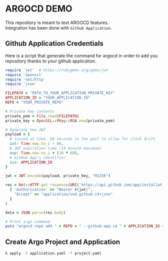 # ARGOCD DEMO

This repository is meant to test ARGOCD features. <br>
Integration has been done with `Github Application`. <br>

## Github Application Credentials
Here is a script that generate the command for argocd in order to add you repository thanks to your github application.

```ruby
require 'jwt'  # https://rubygems.org/gems/jwt
require 'openssl'
require 'net/http'
require 'json'

FILEPATH = "PATH_TO_YOUR_APPLICATION_PRIVATE_KEY"
APPLICATION_ID = "YOUR_APPLICATION_ID"
REPO = "YOUR_PRIVATE_REPO"

# Private key contents
private_pem = File.read(FILEPATH)
private_key = OpenSSL::PKey::RSA.new(private_pem)

# Generate the JWT
payload = {
  # issued at time, 60 seconds in the past to allow for clock drift
  iat: Time.now.to_i - 60,
  # JWT expiration time (10 minute maximum)
  exp: Time.now.to_i + (10 * 60),
  # GitHub App's identifier
  iss: APPLICATION_ID
}

jwt = JWT.encode(payload, private_key, "RS256")

res = Net::HTTP.get_response(URI('https://api.github.com/app/installations'),
  { 'Authorization' => "Bearer #{jwt}",
    "Accept" => "application/vnd.github.v3+json"
  }
)

data = JSON.parse(res.body)

# Print argo command
puts "argocd repo add " + REPO + " --github-app-id " + APPLICATION_ID + " --github-app-private-key-path " + FILEPATH + " --github-app-installation-id " + data[0]["id"].to_s
```

## Create Argo Project and Application
```bash
k apply -f application.yaml -f project.yaml
```